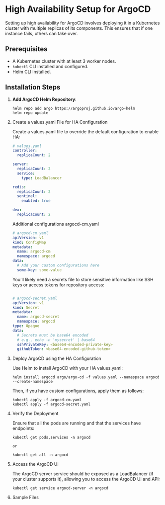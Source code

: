 # High Availability Setup for ArgoCD

Setting up high availability for ArgoCD involves deploying it in a Kubernetes cluster with multiple replicas of its components. This ensures that if one instance fails, others can take over.

## Prerequisites

- A Kubernetes cluster with at least 3 worker nodes.
- `kubectl` CLI installed and configured.
- Helm CLI installed.

## Installation Steps

1. **Add ArgoCD Helm Repository**:

   ```
   helm repo add argo https://argoproj.github.io/argo-helm
   helm repo update
   ```

2. Create a values.yaml File for HA Configuration

   Create a values.yaml file to override the default configuration to enable HA:

   ```yaml
   # values.yaml
   controller:
     replicaCount: 2

   server:
     replicaCount: 2
     service:
       type: LoadBalancer

   redis:
     replicaCount: 2
     sentinel:
       enabled: true

   dex:
     replicaCount: 2

   ``` 
   Additional configurations argocd-cm.yaml

   ```yaml
   # argocd-cm.yaml
   apiVersion: v1
   kind: ConfigMap
   metadata:
     name: argocd-cm
     namespace: argocd
   data:
     # Add your custom configurations here
     some-key: some-value

   ```

   You'll likely need a secrets file to store sensitive information like SSH keys or access tokens for repository access:

   ```yaml
   
   # argocd-secret.yaml
   apiVersion: v1
   kind: Secret
   metadata:
     name: argocd-secret
     namespace: argocd
   type: Opaque
   data:
     # Secrets must be base64 encoded
     # e.g., echo -n 'mysecret' | base64
     sshPrivateKey: <base64-encoded-private-key>
     githubToken: <base64-encoded-github-token>

   ```


3. Deploy ArgoCD using the HA Configuration

   Use Helm to install ArgoCD with your HA values.yaml:
   
   ```
   helm install argocd argo/argo-cd -f values.yaml --namespace argocd --create-namespace

   ``` 
   Then, if you have custom configurations, apply them as follows:

   ```
   kubectl apply -f argocd-cm.yaml
   kubectl apply -f argocd-secret.yaml
   
   ```


4. Verify the Deployment
   
   Ensure that all the pods are running and that the services have endpoints:
   ```
   kubectl get pods,services -n argocd

   or

   kubectl get all -n argocd
   ```

5. Access the ArgoCD UI
   
   The ArgoCD server service should be exposed as a LoadBalancer (if your cluster supports it), allowing you to access the ArgoCD UI and API:

   ```
   kubectl get service argocd-server -n argocd
   ```

6. Sample Files
